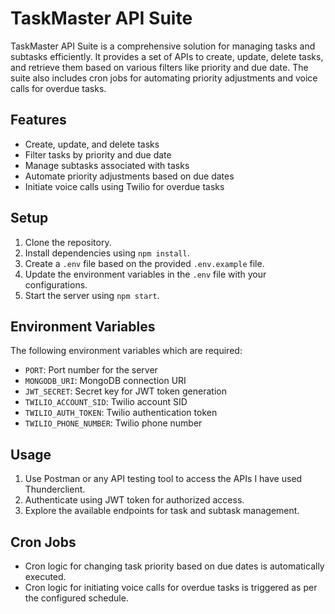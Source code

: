 # TaskMaster API Suite

TaskMaster API Suite is a comprehensive solution for managing tasks and subtasks efficiently. It provides a set of APIs to create, update, delete tasks, and retrieve them based on various filters like priority and due date. The suite also includes cron jobs for automating priority adjustments and voice calls for overdue tasks.

## Features

- Create, update, and delete tasks
- Filter tasks by priority and due date
- Manage subtasks associated with tasks
- Automate priority adjustments based on due dates
- Initiate voice calls using Twilio for overdue tasks

## Setup

1. Clone the repository.
2. Install dependencies using `npm install`.
3. Create a `.env` file based on the provided `.env.example` file.
4. Update the environment variables in the `.env` file with your configurations.
5. Start the server using `npm start`.

## Environment Variables

The following environment variables which are required:

- `PORT`: Port number for the server
- `MONGODB_URI`: MongoDB connection URI
- `JWT_SECRET`: Secret key for JWT token generation
- `TWILIO_ACCOUNT_SID`: Twilio account SID
- `TWILIO_AUTH_TOKEN`: Twilio authentication token
- `TWILIO_PHONE_NUMBER`: Twilio phone number

## Usage

1. Use Postman or any API testing tool to access the APIs I have used Thunderclient.
2. Authenticate using JWT token for authorized access.
3. Explore the available endpoints for task and subtask management.

## Cron Jobs

- Cron logic for changing task priority based on due dates is automatically executed.
- Cron logic for initiating voice calls for overdue tasks is triggered as per the configured schedule.

